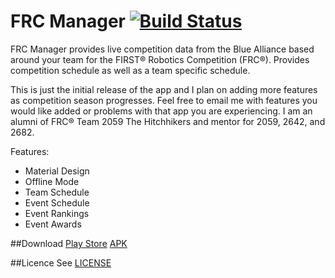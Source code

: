 # FRC Manager [![Build Status](https://travis-ci.org/AquaMorph/FRC-Manager.svg)](https://travis-ci.org/AquaMorph/FRC-Manager)
FRC Manager provides live competition data from the Blue Alliance based around your team for the FIRST® Robotics Competition (FRC®). Provides competition schedule as well as a team specific schedule.

This is just the initial release of the app and I plan on adding more features as competition season progresses. Feel free to email me with features you would like added or problems with that app you are experiencing. I am an alumni of FRC® Team 2059 The Hitchhikers and mentor for 2059, 2642, and 2682.

Features:
 - Material Design
 - Offline Mode
 - Team Schedule
 - Event Schedule
 - Event Rankings
 - Event Awards


##Download
[Play Store](https://play.google.com/store/apps/details?id=com.aquamorph.frcmanager)
[APK](https://github.com/AquaMorph/FRC-Manager/releases)

##Licence
See [LICENSE](https://github.com/AquaMorph/FRC-Manager/blob/master/LICENSE) 